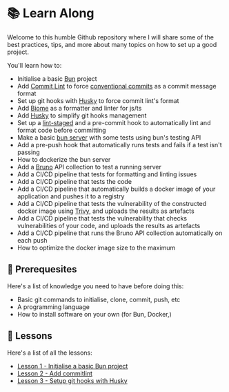 # 📚 Learn Along

Welcome to this humble Github repository where I will share some of the best practices, tips, and more about many topics on how to set up a good project.

You'll learn how to:

- Initialise a basic [Bun](https://bun.sh/) project
- Add [Commit Lint](https://commitlint.js.org/) to force [conventional commits](https://www.conventionalcommits.org/en/v1.0.0/) as a commit message format
- Set up git hooks with [Husky](https://github.com/typicode/husky) to force commit lint's format
- Add [Biome](https://biomejs.dev/) as a formatter and linter for js/ts
- Add [Husky](https://typicode.github.io/husky/) to simplify git hooks management
- Set up a [lint-staged](https://github.com/lint-staged/lint-staged) and a pre-commit hook to automatically lint and format code before committing
- Make a basic [bun server](https://bun.sh/docs/api/http) with some tests using bun's testing API
- Add a pre-push hook that automatically runs tests and fails if a test isn't passing
- How to dockerize the bun server
- Add a [Bruno](https://www.usebruno.com/) API collection to test a running server
- Add a CI/CD pipeline that tests for formatting and linting issues
- Add a CI/CD pipeline that tests the code
- Add a CI/CD pipeline that automatically builds a docker image of your application and pushes it to a registry
- Add a CI/CD pipeline that tests the vulnerability of the constructed docker image using [Trivy](https://trivy.dev/latest/), and uploads the results as artefacts
- Add a CI/CD pipeline that tests the vulnerability that checks vulnerabilities of your code, and uploads the results as artefacts
- Add a CI/CD pipeline that runs the Bruno API collection automatically on each push
- How to optimize the docker image size to the maximum

## 🧱 Prerequesites

Here's a list of knowledge you need to have before doing this:

- Basic git commands to initialise, clone, commit, push, etc
- A programming language
- How to install software on your own (for Bun, Docker,)

## 📝 Lessons

Here's a list of all the lessons:

- [Lesson 1 - Initialise a basic Bun project](lessons/1-initialise-bun-project.md)
- [Lesson 2 - Add commitlint](lessons/2-add-commit-lint.md)
- [Lesson 3 - Setup git hooks with Husky](lessons/3-setup-git-hook.md)
